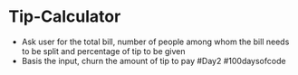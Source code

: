 # Tip-Calculator
- Ask user for the total bill, number of people among whom the bill needs to be split and percentage of tip to be given
- Basis the input, churn the amount of tip to pay
#Day2 #100daysofcode
